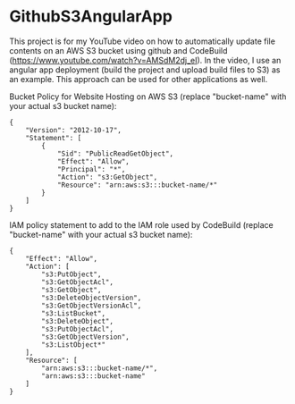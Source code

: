 # GithubS3AngularApp

This project is for my YouTube video on how to automatically update file contents on an AWS S3 bucket using github and CodeBuild (https://www.youtube.com/watch?v=AMSdM2dj_eI). In the video, I use an angular app deployment (build the project and upload build files to S3) as an example. This approach can be used for other applications as well. 


Bucket Policy for Website Hosting on AWS S3 (replace "bucket-name" with your actual s3 bucket name):

```
{
    "Version": "2012-10-17",
    "Statement": [
        {
            "Sid": "PublicReadGetObject",
            "Effect": "Allow",
            "Principal": "*",
            "Action": "s3:GetObject",
            "Resource": "arn:aws:s3:::bucket-name/*"
        }
    ]
}
```

IAM policy statement to add to the IAM role used by CodeBuild (replace "bucket-name" with your actual s3 bucket name):

```
{
    "Effect": "Allow",
    "Action": [
        "s3:PutObject",
        "s3:GetObjectAcl",
        "s3:GetObject",
        "s3:DeleteObjectVersion",
        "s3:GetObjectVersionAcl",
        "s3:ListBucket",
        "s3:DeleteObject",
        "s3:PutObjectAcl",
        "s3:GetObjectVersion",
        "s3:ListObject*"
    ],
    "Resource": [
        "arn:aws:s3:::bucket-name/*",
        "arn:aws:s3:::bucket-name"
    ]
}
```